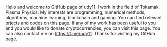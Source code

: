 Hello and welcome to GitHub page of udy11. I work in the field of Tokamak Plasma Physics. My interests are programming, numerical methods, algorithms, machine learning, blockchain and  gaming. You can find relevant prjects and codes on this page. If any of my work has been useful to you and you would like to donate cryptocurrencies, you can visit this page. You can also contact me on https://t.me/udy11. Thanks for visiting my GitHub page.
